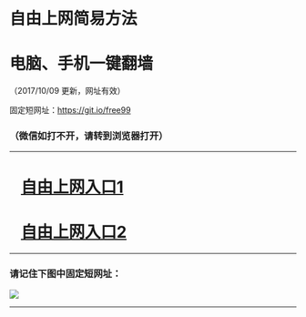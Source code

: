﻿# 自由上网简易方法

# 电脑、手机一键翻墙

（2017/10/09 更新，网址有效）

固定短网址：https://git.io/free99

### （微信如打不开，请转到浏览器打开）


***





# &nbsp;&nbsp; <a href="http://ft671029848.fwq-tz-1001.info/fwqtz01.html?t=100900123973 " target="_blank">自由上网入口1</a>
# &nbsp;&nbsp; <a href="http://ft83197910.fwq-tz-1002.info/fwqtz02.html?t=10090019231 " target="_blank">自由上网入口2</a>
***

### 请记住下图中固定短网址：

<img src="https://s3-us-west-2.amazonaws.com/fwq-1001/yjfq-20170905okok.png" /> 


***

